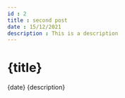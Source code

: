 ```yaml
---
id : 2
title : second post
date : 15/12/2021
description : This is a description
---
```


# {title}
{date}
{description}